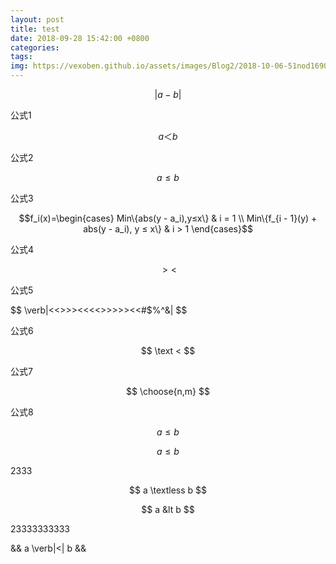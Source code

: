 ```yaml
---
layout: post
title: test
date: 2018-09-28 15:42:00 +0800
categories: 
tags: 
img: https://vexoben.github.io/assets/images/Blog2/2018-10-06-51nod1690-区间求和2.png
---
```


$$ \left| a - b \right| $$

公式1

$$ a ＜ b $$

公式2

$$ a ≤ b $$

公式3

$$f_i(x)=\begin{cases}
Min\{abs(y - a_i),y≤x\} & i = 1 \\
Min\{f_{i - 1}(y) + abs(y - a_i), y ≤ x\} & i > 1
\end{cases}$$

公式4

$$ >< $$

公式5

$$ \verb|<<>>><<<<>>>>><<#$%^&| $$

公式6

$$ \text < $$

公式7

$$ \choose{n,m} $$

公式8

$$ a \leq b $$

$$ a \le b $$

2333

$$ a \textless b $$

$$ a &lt b $$ 

23333333333

&& a \verb|<| b &&

[1]:https://www.51nod.com/onlineJudge/questionCode.html#!problemId=1690